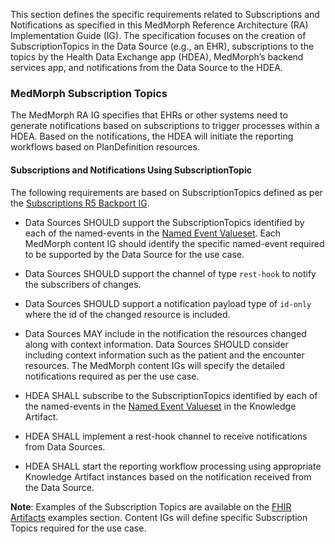 This section defines the specific requirements related to Subscriptions and Notifications as specified in this MedMorph Reference Architecture (RA) Implementation Guide (IG). The specification focuses on the creation of SubscriptionTopics in the Data Source (e.g., an EHR), subscriptions to the topics by the Health Data Exchange app (HDEA), MedMorph’s backend services app, and notifications from the Data Source to the HDEA.

### MedMorph Subscription Topics

The MedMorph RA IG specifies that EHRs or other systems need to generate notifications based on subscriptions to trigger processes within a HDEA. Based on the notifications, the HDEA will initiate the reporting workflows based on PlanDefinition resources.

#### Subscriptions and Notifications Using SubscriptionTopic

The following requirements are based on SubscriptionTopics defined as per the [Subscriptions R5 Backport IG]({{site.data.fhir.subscriptionsig}}/index.html).

* Data Sources SHOULD support the SubscriptionTopics identified by each of the named-events in the [Named Event Valueset](ValueSet-us-ph-triggerdefinition-namedevent.html). Each MedMorph content IG should identify the specific named-event required to be supported by the Data Source for the use case.   

* Data Sources SHOULD support the channel of type ```rest-hook``` to notify the subscribers of changes.

* Data Sources SHOULD support a notification payload type of ```id-only``` where the id of the changed resource is included.   

* Data Sources MAY include in the notification the resources changed along with context information. Data Sources SHOULD consider including context information such as the patient and the encounter resources. The MedMorph content IGs will specify the detailed notifications required as per the use case.

* HDEA SHALL subscribe to the SubscriptionTopics identified by each of the named-events in the [Named Event Valueset](	ValueSet-us-ph-triggerdefinition-namedevent.html) in the Knowledge Artifact.

* HDEA SHALL implement a rest-hook channel to receive notifications from Data Sources.

* HDEA SHALL start the reporting workflow processing using appropriate Knowledge Artifact instances based on the notification received from the Data Source.

**Note**: Examples of the Subscription Topics are available on the [FHIR Artifacts](artifacts.html) examples section. Content IGs will define specific Subscription Topics required for the use case.
